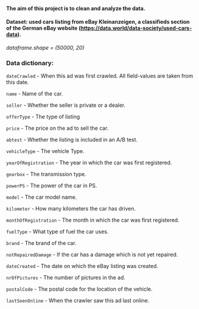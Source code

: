 #### The aim of this project is to clean and analyze the data. ####

#### Dataset: used cars listing from eBay Kleinanzeigen, a classifieds section of the German eBay website (https://data.world/data-society/used-cars-data). ####
*dataframe.shape = (50000, 20)*
### Data dictionary:

`dateCrawled` - When this ad was first crawled. All field-values are taken from this date.

`name` - Name of the car.

`seller` - Whether the seller is private or a dealer.

`offerType` - The type of listing

`price` - The price on the ad to sell the car.

`abtest` - Whether the listing is included in an A/B test.

`vehicleType` - The vehicle Type.

`yearOfRegistration` - The year in which the car was first registered.

`gearbox` - The transmission type.

`powerPS` - The power of the car in PS.

`model` - The car model name.

`kilometer` - How many kilometers the car has driven.

`monthOfRegistration` - The month in which the car was first registered.

`fuelType` - What type of fuel the car uses.

`brand` - The brand of the car.

`notRepairedDamage` - If the car has a damage which is not yet repaired.

`dateCreated` - The date on which the eBay listing was created.

`nrOfPictures` - The number of pictures in the ad.

`postalCode` - The postal code for the location of the vehicle.

`lastSeenOnline` - When the crawler saw this ad last online.
